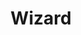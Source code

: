 ---
title: Wizard
issue: 19
issue_nr: 19
full_title: ""
subtitle: ""
story_arc: ""
crossover: ""
variant: ""
publisher: Wizard Press
release_date: Mar 1993
release_year: 1993
genre: Hobby
format: Magazine
pages: 196
signed_by: ""
price: 3.95
---